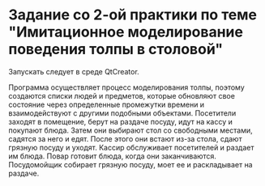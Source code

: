 # Задание со 2-ой практики по теме "Имитационное моделирование поведения толпы в столовой"

Запускать следует в среде QtCreator.

Программа осуществляет процесс моделирования толпы, поэтому создаются списки людей и предметов, которые обновляют свое состояние через определенные промежутки времени и взаимодействуют с другими подобными объектами.
Посетители заходят в помещение, берут на раздаче посуду, идут на кассу и покупают блюда. Затем они выбирают стол со свободными местами, садятся за него и едят. После этого они встают из-за стола, сдают грязную посуду и уходят. Кассир обслуживает посетителей и раздает им блюда. Повар готовит блюда, когда они заканчиваются. Посудомойщик собирает грязную посуду, моет ее и раскладывает на раздаче.